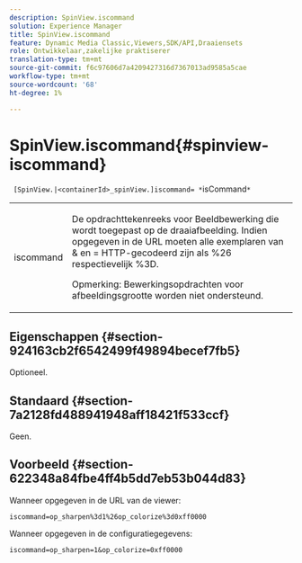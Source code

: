 ```yaml
---
description: SpinView.iscommand
solution: Experience Manager
title: SpinView.iscommand
feature: Dynamic Media Classic,Viewers,SDK/API,Draaiensets
role: Ontwikkelaar,zakelijke praktiserer
translation-type: tm+mt
source-git-commit: f6c97606d7a4209427316d7367013ad9585a5cae
workflow-type: tm+mt
source-wordcount: '68'
ht-degree: 1%

---
```



# SpinView.iscommand{#spinview-iscommand}

` [SpinView.|<containerId>_spinView.]iscommand= *`isCommand`*`

<table id="table_06B5F795889E402FB6BCEA4D882E1422"> 
 <tbody> 
  <tr> 
   <td colname="col1"> <p> <span class="codeph"><span class="varname"> iscommand</span></span> </p> </td> 
   <td colname="col2"> <p> De opdrachttekenreeks voor Beeldbewerking die wordt toegepast op de draaiafbeelding. Indien opgegeven in de URL moeten alle exemplaren van <span class="codeph"> &amp;</span> en <span class="codeph"> =</span> HTTP-gecodeerd zijn als <span class="codeph"> %26</span> respectievelijk <span class="codeph"> %3D</span>. </p> <p> <p>Opmerking:  Bewerkingsopdrachten voor afbeeldingsgrootte worden niet ondersteund. </p> </p> </td> 
  </tr> 
 </tbody> 
</table>

## Eigenschappen {#section-924163cb2f6542499f49894becef7fb5}

Optioneel.

## Standaard {#section-7a2128fd488941948aff18421f533ccf}

Geen.

## Voorbeeld {#section-622348a84fbe4ff4b5dd7eb53b044d83}

Wanneer opgegeven in de URL van de viewer:

`iscommand=op_sharpen%3d1%26op_colorize%3d0xff0000`

Wanneer opgegeven in de configuratiegegevens:

`iscommand=op_sharpen=1&op_colorize=0xff0000`

